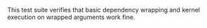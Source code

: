 
This test suite verifies that basic dependency wrapping and kernel execution on wrapped arguments work fine.
